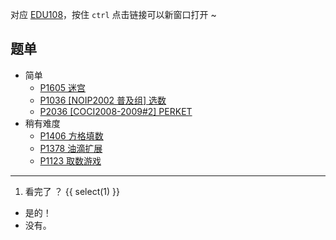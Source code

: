 对应 [EDU108](/p/EDU108)，按住 `ctrl` 点击链接可以新窗口打开 ~

## 题单

- 简单
  - [P1605 迷宫](https://www.luogu.com.cn/problem/P1605)
  - [P1036 [NOIP2002 普及组] 选数](https://www.luogu.com.cn/problem/P1036)
  - [P2036 [COCI2008-2009#2] PERKET](https://www.luogu.com.cn/problem/P2036)
- 稍有难度
  - [P1406 方格填数](https://www.luogu.com.cn/problem/P1406)
  - [P1378 油滴扩展](https://www.luogu.com.cn/problem/P1378)
  - [P1123 取数游戏](https://www.luogu.com.cn/problem/P1123)


------

1. 看完了 ？
{{ select(1) }}
- 是的！
- 没有。